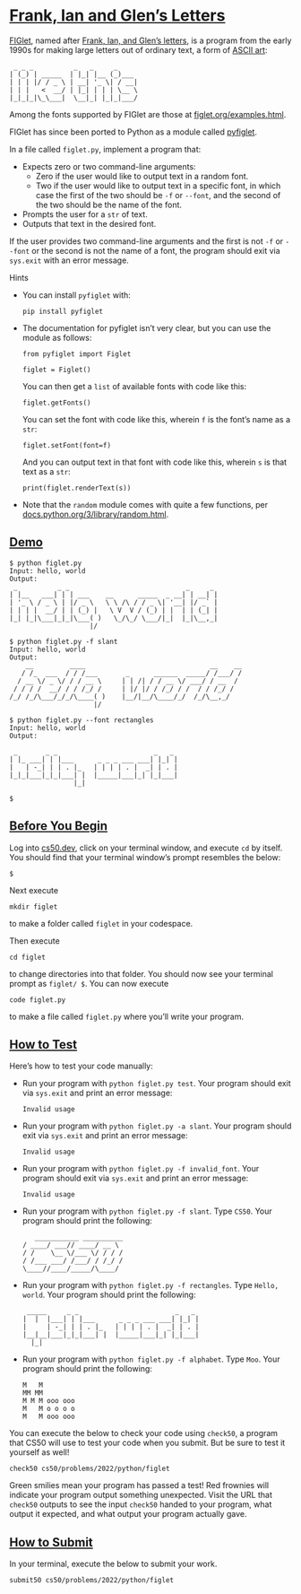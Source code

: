 # [Frank, Ian and Glen’s Letters](#frank-ian-and-glens-letters)

[FIGlet](https://en.wikipedia.org/wiki/FIGlet), named after [Frank, Ian,
and Glen’s letters](http://www.figlet.org/faq.html), is a program from
the early 1990s for making large letters out of ordinary text, a form of
[ASCII art](https://en.wikipedia.org/wiki/ASCII_art):

``` highlight
 _ _ _          _   _     _
| (_) | _____  | |_| |__ (_)___
| | | |/ / _ \ | __| '_ \| / __|
| | |   <  __/ | |_| | | | \__ \
|_|_|_|\_\___|  \__|_| |_|_|___/
```

Among the fonts supported by FIGlet are those at
[figlet.org/examples.html](http://www.figlet.org/examples.html).

FIGlet has since been ported to Python as a module called
[pyfiglet](https://pypi.org/project/pyfiglet/0.7/).

In a file called `figlet.py`, implement a program that:

- Expects zero or two command-line arguments:
  - Zero if the user would like to output text in a random font.
  - Two if the user would like to output text in a specific font, in
    which case the first of the two should be `-f` or `--font`, and the
    second of the two should be the name of the font.
- Prompts the user for a `str` of text.
- Outputs that text in the desired font.

If the user provides two command-line arguments and the first is not
`-f` or `--font` or the second is not the name of a font, the program
should exit via `sys.exit` with an error message.

Hints

- You can install `pyfiglet` with:

  ``` highlight
  pip install pyfiglet
  ```

- The documentation for pyfiglet isn’t very clear, but you can use the
  module as follows:

  ``` highlight
  from pyfiglet import Figlet

  figlet = Figlet()
  ```

  You can then get a `list` of available fonts with code like this:

  ``` highlight
  figlet.getFonts()
  ```

  You can set the font with code like this, wherein `f` is the font’s
  name as a `str`:

  ``` highlight
  figlet.setFont(font=f)
  ```

  And you can output text in that font with code like this, wherein `s`
  is that text as a `str`:

  ``` highlight
  print(figlet.renderText(s))
  ```

- Note that the `random` module comes with quite a few functions, per
  [docs.python.org/3/library/random.html](https://docs.python.org/3/library/random.html).

## [Demo](#demo)

``` highlight
$ python figlet.py
Input: hello, world
Output:
 _          _ _                             _     _
| |__   ___| | | ___    __      _____  _ __| | __| |
| '_ \ / _ \ | |/ _ \   \ \ /\ / / _ \| '__| |/ _` |
| | | |  __/ | | (_) |   \ V  V / (_) | |  | | (_| |
|_| |_|\___|_|_|\___( )   \_/\_/ \___/|_|  |_|\__,_|
                    |/

$ python figlet.py -f slant
Input: hello, world
Output:
    __         ____                               __    __
   / /_  ___  / / /___       _      ______  _____/ /___/ /
  / __ \/ _ \/ / / __ \     | | /| / / __ \/ ___/ / __  /
 / / / /  __/ / / /_/ /     | |/ |/ / /_/ / /  / / /_/ /
/_/ /_/\___/_/_/\____( )    |__/|__/\____/_/  /_/\__,_/
                     |/

$ python figlet.py --font rectangles
Input: hello, world
Output:

 _       _ _                        _   _
| |_ ___| | |___      _ _ _ ___ ___| |_| |
|   | -_| | | . |_   | | | | . |  _| | . |
|_|_|___|_|_|___| |  |_____|___|_| |_|___|
                |_|

$
```

## [Before You Begin](#before-you-begin)

Log into [cs50.dev](https://cs50.dev/), click on your terminal window,
and execute `cd` by itself. You should find that your terminal window’s
prompt resembles the below:

``` highlight
$
```

Next execute

``` highlight
mkdir figlet
```

to make a folder called `figlet` in your codespace.

Then execute

``` highlight
cd figlet
```

to change directories into that folder. You should now see your terminal
prompt as `figlet/ $`. You can now execute

``` highlight
code figlet.py
```

to make a file called `figlet.py` where you’ll write your program.

## [How to Test](#how-to-test)

Here’s how to test your code manually:

- Run your program with `python figlet.py test`. Your program should
  exit via `sys.exit` and print an error message:

  ``` highlight
  Invalid usage
  ```

- Run your program with `python figlet.py -a slant`. Your program should
  exit via `sys.exit` and print an error message:

  ``` highlight
  Invalid usage
  ```

- Run your program with `python figlet.py -f invalid_font`. Your program
  should exit via `sys.exit` and print an error message:

  ``` highlight
  Invalid usage
  ```

- Run your program with `python figlet.py -f slant`. Type `CS50`. Your
  program should print the following:

  ``` highlight
     ___________ __________
  / ____/ ___// ____/ __ \
  / /    \__ \/___ \/ / / /
  / /___ ___/ /___/ / /_/ /
  \____//____/_____/\____/
  ```

- Run your program with `python figlet.py -f rectangles`. Type
  `Hello, world`. Your program should print the following:

  ``` highlight
   _____     _ _                        _   _
  |  |  |___| | |___      _ _ _ ___ ___| |_| |
  |     | -_| | | . |_   | | | | . |  _| | . |
  |__|__|___|_|_|___| |  |_____|___|_| |_|___|
    |_|
  ```

- Run your program with `python figlet.py -f alphabet`. Type `Moo`. Your
  program should print the following:

  ``` highlight
  M   M
  MM MM
  M M M ooo ooo
  M   M o o o o
  M   M ooo ooo
  ```

You can execute the below to check your code using `check50`, a program
that CS50 will use to test your code when you submit. But be sure to
test it yourself as well!

``` highlight
check50 cs50/problems/2022/python/figlet
```

Green smilies mean your program has passed a test! Red frownies will
indicate your program output something unexpected. Visit the URL that
`check50` outputs to see the input `check50` handed to your program,
what output it expected, and what output your program actually gave.

## [How to Submit](#how-to-submit)

In your terminal, execute the below to submit your work.

``` highlight
submit50 cs50/problems/2022/python/figlet
```
